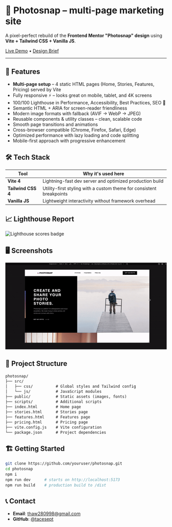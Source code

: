 # 📸 Photosnap – multi-page marketing site

A pixel-perfect rebuild of the **Frontend Mentor "Photosnap" design** using **Vite + Tailwind CSS + Vanilla JS**.

[Live Demo](https://photosnap-thawit.netlify.app/) • [Design Brief](https://www.frontendmentor.io/challenges/photosnap-multipage-website-nMDSrNmNW)

---

## 🚀 Features

- **Multi-page setup** – 4 static HTML pages (Home, Stories, Features, Pricing) served by Vite
- Fully responsive ⚡ – looks great on mobile, tablet, and 4K screens
- 100/100 Lighthouse in Performance, Accessibility, Best Practices, SEO 💯
- Semantic HTML + ARIA for screen-reader friendliness
- Modern image formats with fallback (AVIF → WebP → JPEG)
- Reusable components & utility classes – clean, scalable code
- Smooth page transitions and animations
- Cross-browser compatible (Chrome, Firefox, Safari, Edge)
- Optimized performance with lazy loading and code splitting
- Mobile-first approach with progressive enhancement

## 🛠️ Tech Stack

| Tool               | Why it's used here                                                   |
| ------------------ | -------------------------------------------------------------------- |
| **Vite 4**         | Lightning-fast dev server and optimized production build             |
| **Tailwind CSS 4** | Utility-first styling with a custom theme for consistent breakpoints |
| **Vanilla JS**     | Lightweight interactivity without framework overhead                 |

## 📈 Lighthouse Report

![Lighthouse scores badge](https://img.shields.io/badge/Lighthouse-100%25-brightgreen)

## 🖥️ Screenshots

![Home Page](screenshots/home.gif)

## 📁 Project Structure

```
photosnap/
├── src/
│   ├── css/          # Global styles and Tailwind config
│   └── js/           # JavaScript modules
├── public/           # Static assets (images, fonts)
├── scripts/          # Additional scripts
├── index.html        # Home page
├── stories.html      # Stories page
├── features.html     # Features page
├── pricing.html      # Pricing page
├── vite.config.js    # Vite configuration
└── package.json      # Project dependencies
```

## 🏗️ Getting Started

```bash
git clone https://github.com/youruser/photosnap.git
cd photosnap
npm i
npm run dev      # starts on http://localhost:5173
npm run build    # production build to /dist
```

## 📞 Contact

- **Email**: [thaw280998@gmail.com](mailto:thaw280998@gmail.com)
- **GitHub**: [@tacesept](https://github.com/tacesept)
